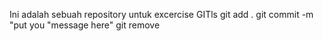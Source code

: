 Ini adalah sebuah repository untuk excercise GITls
git add .
git commit -m "put you "message here"
git remove